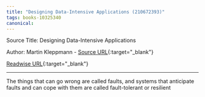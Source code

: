 ```yaml
---
title: "Designing Data-Intensive Applications (210672393)"
tags: books-10325340
canonical: 
---
```


Source Title: Designing Data-Intensive Applications

Author: Martin Kleppmann - [Source URL](){:target="_blank"}

[Readwise URL](https://readwise.io/open/210672393){:target="_blank"}

---

The things that can go wrong are called faults, and systems that anticipate faults and can cope with them are called fault-tolerant or resilient
